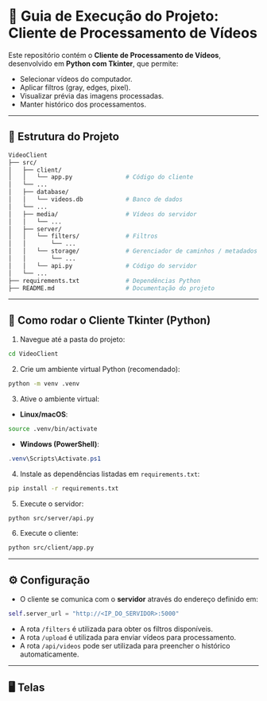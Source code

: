 # 📌 Guia de Execução do Projeto: Cliente de Processamento de Vídeos

Este repositório contém o **Cliente de Processamento de Vídeos**, desenvolvido em **Python com Tkinter**, que permite:

- Selecionar vídeos do computador.
- Aplicar filtros (gray, edges, pixel).
- Visualizar prévia das imagens processadas.
- Manter histórico dos processamentos.

---

## 📁 Estrutura do Projeto

```bash
VideoClient
├── src/
│   ├── client/
│   │   └── app.py               # Código do cliente
│   └── ...
│   ├── database/
│   │   └── videos.db            # Banco de dados
│   └── ...
│   ├── media/                   # Vídeos do servidor
│   │   └── ...
│   ├── server/
│   │   └── filters/             # Filtros
│   │       └── ...
│   │   └── storage/             # Gerenciador de caminhos / metadados
│   │       └── ...
│   │   └── api.py               # Código do servidor
│   └── ...
├── requirements.txt             # Dependências Python
├── README.md                    # Documentação do projeto
```

---

## 🚀 Como rodar o Cliente Tkinter (Python)

1. Navegue até a pasta do projeto:

```bash
cd VideoClient
```

2. Crie um ambiente virtual Python (recomendado):

```bash
python -m venv .venv
```

3. Ative o ambiente virtual:

- **Linux/macOS**:

```bash
source .venv/bin/activate
```

- **Windows (PowerShell)**:

```powershell
.venv\Scripts\Activate.ps1
```

4. Instale as dependências listadas em `requirements.txt`:

```bash
pip install -r requirements.txt
```

5. Execute o servidor:

```bash
python src/server/api.py
```

6. Execute o cliente:

```bash
python src/client/app.py
```

---

## ⚙️ Configuração

- O cliente se comunica com o **servidor** através do endereço definido em:

```python
self.server_url = "http://<IP_DO_SERVIDOR>:5000"
```

- A rota `/filters` é utilizada para obter os filtros disponíveis.
- A rota `/upload` é utilizada para enviar vídeos para processamento.
- A rota `/api/videos` pode ser utilizada para preencher o histórico automaticamente.

---

## 🖥️ Telas
